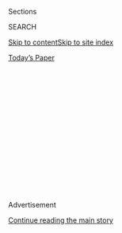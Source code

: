 <div id="app">

<div>

<div>

<div>

<div class="NYTAppHideMasthead css-1q2w90k e1suatyy0">

<div class="section css-ui9rw0 e1suatyy2">

<div class="css-eph4ug er09x8g0">

<div class="css-6n7j50">

</div>

<span class="css-1dv1kvn">Sections</span>

<div class="css-10488qs">

<span class="css-1dv1kvn">SEARCH</span>

</div>

[Skip to content](#site-content)[Skip to site
index](#site-index)

</div>

<div class="css-10698na e1huz5gh0">

</div>

</div>

<div id="masthead-bar-one" class="section hasLinks css-15hmgas e1csuq9d3">

<div class="css-uqyvli e1csuq9d0">

</div>

<div class="css-1uqjmks e1csuq9d1">

</div>

<div class="css-9e9ivx">

[](https://myaccount.nytimes3xbfgragh.onion/auth/login?response_type=cookie&client_id=vi)

</div>

<div class="css-1bvtpon e1csuq9d2">

[Today’s
Paper](https://www.nytimes3xbfgragh.onion/section/todayspaper)

</div>

</div>

</div>

</div>

<div data-aria-hidden="false">

<div id="site-content" data-role="main">

<div>

<div class="css-1aor85t" style="opacity:0.000000001;z-index:-1;visibility:hidden">

<div class="css-1hqnpie">

<div class="css-epjblv">

<span class="css-17xtcya">[Opinion](/section/opinion)</span><span class="css-x15j1o">|</span><span class="css-fwqvlz">I’d
Need Evidence Before I Got a Covid-19 Vaccine. It Doesn’t Exist
Yet.</span>

</div>

<div class="css-k008qs">

<div class="css-1iwv8en">

<span class="css-18z7m18"></span>

<div>

</div>

</div>

<span class="css-1n6z4y">https://nyti.ms/33p3e8z</span>

<div class="css-1705lsu">

<div class="css-4xjgmj">

<div class="css-4skfbu" data-role="toolbar" data-aria-label="Social Media Share buttons, Save button, and Comments Panel with current comment count" data-testid="share-tools">

  - 
  - 
  - 
  - 
    
    <div class="css-6n7j50">
    
    </div>

  - 
  - 

</div>

</div>

</div>

</div>

</div>

</div>

<div id="NYT_TOP_BANNER_REGION" class="css-13pd83m">

</div>

<div id="top-wrapper" class="css-1sy8kpn">

<div id="top-slug" class="css-l9onyx">

Advertisement

</div>

[Continue reading the main
story](#after-top)

<div class="ad top-wrapper" style="text-align:center;height:100%;display:block;min-height:250px">

<div id="top" class="place-ad" data-position="top" data-size-key="top">

</div>

</div>

<div id="after-top">

</div>

</div>

<div>

<div class="css-v5btjw etb61u70">

<div class="css-v05ibm etb61u71">

[Opinion](/section/opinion)

</div>

</div>

<div id="sponsor-wrapper" class="css-1hyfx7x">

<div id="sponsor-slug" class="css-19vbshk">

Supported by

</div>

[Continue reading the main
story](#after-sponsor)

<div id="sponsor" class="ad sponsor-wrapper" style="text-align:center;height:100%;display:block">

</div>

<div id="after-sponsor">

</div>

</div>

<div class="css-186x18t">

</div>

<div class="css-1vkm6nb ehdk2mb0">

# I’d Need Evidence Before I Got a Covid-19 Vaccine. It Doesn’t Exist Yet.

</div>

Scientists need to show us the data. And that’s exactly what they’re
working on.

<div class="css-18e8msd">

<div class="css-vp77d3 epjyd6m0">

<div class="css-1baulvz">

By <span class="css-1baulvz last-byline" itemprop="name">Natalie
Dean</span>

<div class="css-8atqhb">

Dr. [Dean](https://www.nataliexdean.com/) is an assistant professor of
biostatistics at the University of Florida.

</div>

</div>

</div>

  - Aug. 3,
    2020

  - 
    
    <div class="css-4xjgmj">
    
    <div class="css-d8bdto" data-role="toolbar" data-aria-label="Social Media Share buttons, Save button, and Comments Panel with current comment count" data-testid="share-tools">
    
      - 
      - 
      - 
      - 
        
        <div class="css-6n7j50">
        
        </div>
    
      - 
      - 
    
    </div>
    
    </div>

</div>

<div class="css-79elbk" data-testid="photoviewer-wrapper">

<div class="css-z3e15g" data-testid="photoviewer-wrapper-hidden">

</div>

<div class="css-1a48zt4 ehw59r15" data-testid="photoviewer-children">

![<span class="css-16f3y1r e13ogyst0" data-aria-hidden="true">A
volunteer receiving a possible coronavirus vaccine as part of a trial by
the National Institutes of Health and the biotech company
Moderna.</span><span class="css-cnj6d5 e1z0qqy90" itemprop="copyrightHolder"><span class="css-1ly73wi e1tej78p0">Credit...</span><span><span>Hans
Pennink/Associated
Press</span></span></span>](https://static01.graylady3jvrrxbe.onion/images/2020/08/05/opinion/03deanWeb/merlin_174998976_25186e70-3ea0-4b30-bbaa-73aba64fd000-articleLarge.jpg?quality=75&auto=webp&disable=upscale)

</div>

</div>

</div>

<div class="section meteredContent css-1r7ky0e" name="articleBody" itemprop="articleBody">

<div class="css-1fanzo5 StoryBodyCompanionColumn">

<div class="css-53u6y8">

Coronavirus vaccines are [rapidly
advancing](https://www.nytimes3xbfgragh.onion/interactive/2020/science/coronavirus-vaccine-tracker.html)
through the development pipeline. The University of Oxford’s vaccine is
in large trials in
[Britain](https://www.ox.ac.uk/news/2020-05-22-oxford-covid-19-vaccine-begin-phase-iiiii-human-trials),
[Brazil](https://www.ox.ac.uk/news/2020-06-28-trial-oxford-covid-19-vaccine-starts-brazil)
and [South
Africa](https://www.ovg.ox.ac.uk/news/trial-of-oxford-covid-19-vaccine-in-south-africa-begins).
In the United States, researchers just began enrolling around 30,000
volunteers to test [Moderna’s
vaccine](https://www.nih.gov/news-events/news-releases/phase-3-clinical-trial-investigational-vaccine-covid-19-begins),
and more trials are starting every day. [Operation Warp
Speed](https://www.hhs.gov/about/news/2020/06/16/fact-sheet-explaining-operation-warp-speed.html)
has set an ambitious goal of delivering 300 million doses of a safe,
effective vaccine by January.

But the concept of developing a vaccine at “warp speed” [makes many
people
uncomfortable](https://www.nytimes3xbfgragh.onion/2020/07/18/health/coronavirus-anti-vaccine.html).
In a [May
survey](https://apnorc.org/projects/expectations-for-a-covid-19-vaccine/),
49 percent of the Americans polled said they plan to get a coronavirus
vaccine when one is available, 20 percent do not, and 31 percent
indicated that they were not sure. The World Health Organization
considers “vaccine hesitancy” a major threat to global health, and poor
uptake would jeopardize the impact of a coronavirus vaccine.

</div>

</div>

<div>

</div>

<div class="css-1fanzo5 StoryBodyCompanionColumn">

<div class="css-53u6y8">

This hesitancy isn’t surprising. Why should we expect Americans to agree
to a vaccine before one is even available? “I think it’s reasonable to
be skeptical about a vaccine that doesn’t exist yet,” Dr. Paul Offit,
the director of the Vaccine Education Center at Children’s Hospital of
Philadelphia, [told
Today](https://www.today.com/health/when-will-vaccine-be-ready-covid-19-speed-causes-safety-t187727).

</div>

</div>

<div class="css-1fanzo5 StoryBodyCompanionColumn">

<div class="css-53u6y8">

I’m a vaccine researcher, and even I would place myself in the “not
sure” bucket. What we have right now is a collection of [animal
data](https://news.harvard.edu/gazette/story/2020/05/vaccines-found-that-may-protect-against-covid-19-in-animal-models/),
immune response data and safety data based on early trials and from
similar vaccines for other diseases. The evidence that would convince me
to get a Covid-19 vaccine, or to recommend that my loved ones get
vaccinated, does not yet exist.

That data can be generated by the large trials that are just beginning,
known as Phase III or efficacy trials. [Some have
argued](https://www.forbes.com/sites/stevensalzberg/2020/08/02/start-vaccinating-now/#647e8baecf6e "https://www.forbes.com/sites/stevensalzberg/2020/08/02/start-vaccinating-now/#647e8baecf6e")
that we already have enough safety and immune response data to start
vaccinating people now. But this would be a big mistake.

This is how Phase III trials work: Thousands of healthy adult volunteers
are randomized to receive either a new Covid-19 vaccine or a control — a
placebo or an already licensed vaccine for another disease. Then they go
about their normal lives. They do not know what they have received
(known as “blinding”) so the two groups behave similarly in terms of
risk taking.

Participants are monitored for side effects and contacted regularly to
ask about symptoms and to be tested for infection. The goal is to
compare the rates of disease or infection across the two groups to
measure how well the vaccine prevents Covid-19 “in the field.”

It is possible that some Covid-19 vaccines may not [prevent infection
entirely](https://www.biorxiv.org/content/10.1101/2020.05.13.093195v1),
but they could still prepare a person’s immune system so that, if
infected, they would experience milder symptoms, or even none at all.
That’s similar to the flu vaccine: It’s not perfect, but we [advise
people to get
it](https://www.cdc.gov/flu/vaccines-work/vaccineeffect.htm) because it
reduces intensive care admissions and deaths.

</div>

</div>

<div class="css-1fanzo5 StoryBodyCompanionColumn">

<div class="css-53u6y8">

How many people need to be protected by a vaccine before it’s
recommended for widespread use? Ideally, rates of disease will be 70
percent lower in vaccinated people than in unvaccinated people. The
World Health Organization says a vaccine should be at minimum [50
percent](https://www.who.int/blueprint/priority-diseases/key-action/WHO_Target_Product_Profiles_for_COVID-19_web.pdf)
effective, averaged across age groups. (We know from influenza that
vaccines don’t always work as well on [older
adults](https://www.cdc.gov/flu/spotlights/2019-2020/vaccine-stronger-immune.htm)
whose immune systems have declined.)

This benchmark is crucial because a weak vaccine might be worse than no
vaccine at all. We do not want people who are only slightly protected to
behave as if they are invulnerable, which could exacerbate transmission.
It is also costly to roll out a vaccine, diverting attention away from
other efforts that we know work, like mask-wearing, and from testing
better vaccines.

The last thing Phase III trials do is examine safety. Earlier trials do
this, too, but larger trials allow us to detect rarer side effects. One
of those rare effects researchers are paying attention to is a
paradoxical phenomenon known as [immune
enhancement](https://www.pnas.org/content/117/15/8218), in which a
vaccinated person’s immune system overreacts to infection. Researchers
can test for this by comparing the rates of disease severe enough to
require hospitalization across the two groups. A clear signal that
hospitalization is higher among vaccinated participants would mark the
end of a vaccine.

The speed of the trials depends on how quickly we can detect a
difference between the two groups. If two vaccinated people became sick
versus 10 who got a placebo, it could be because of chance. But if it
were 20 compared to 100, we would feel much more confident that the
vaccine was working.

Key to getting a quick result is placing the trial in outbreak hot spots
where people are most likely to be infected. We can even target the
highest-risk people within those areas, using mobile teams to travel to
neighborhoods, bringing the trial directly to the people. Some trials
[explicitly
prioritize](https://abc11.com/covdi-19-vaccine-clinical-trials-covid-19-volunteers-needed-wake-research/6337324/)
essential workers like health care workers or grocery employees. Others
are simply focused on enrolling large numbers of participants as fast as
possible.

Combining those efforts, it could take as little as three to six months
to generate enough convincing safety and efficacy data for companies to
apply for expedited review by the Food and Drug Administration.

There are ways for vaccines to be approved without definitive efficacy
data, based on
[animal](https://www.nature.com/articles/npjvaccines201613) or immune
response data instead, but the bar is extremely high, and for good
reason. A precondition is that efficacy trials are not possible,
typically because the disease is so rare or sporadic that it would
require hundreds of thousands of participants to be followed for many
years to tell if the vaccine is effective (rabies, for example). That is
not the situation here.

</div>

</div>

<div class="css-1fanzo5 StoryBodyCompanionColumn">

<div class="css-53u6y8">

While there is promising data from smaller trials that measured the
antibody response in people who got a vaccine, it’s not enough to
approve a vaccine. We don’t know the [level of antibodies
needed](https://www.nature.com/articles/d41586-020-02174-y) to prevent
infection from this virus. There is a history of vaccines with promising
immune response data that [did not pan out in the
field](https://www.fda.gov/media/102332/download).

With this in mind, the F.D.A. has
[committed](https://www.fda.gov/regulatory-information/search-fda-guidance-documents/development-and-licensure-vaccines-prevent-covid-19)
to the need for traditional efficacy trial data to approve Covid-19
vaccines. And it follows the W.H.O.’s recommendation, stating that
vaccines must be at least 50 percent effective to be approved.

I worry nonetheless that public pressure may mount to approve a product
that doesn’t meet our standards. Other countries may decide to approve
vaccines based on weaker evidence. Russia, for example,
[claims](https://www.wsj.com/articles/russia-seeks-to-register-first-coronavirus-vaccine-in-august-11596047326)
to be on track to approve a vaccine in just a few weeks.

We must resist the desire to rush out a product. Creating vaccines is
hard, and we should be prepared for the reality that some promising ones
will not meet the F.D.A.’s criteria. Researchers and the government
should also commit to
[transparency](https://www.thenation.com/article/society/vaccine-coronavirus-october-surprise/)
so that people can see the results for themselves to understand the
regulatory decisions.

Waiting for a better vaccine to come along may feel like torture, but it
is the right move. With so many potential shots on goal, scientists are
optimistic that a safe and effective vaccine is out there. We can’t
afford to jeopardize the public’s health and hard-earned trust by
approving anything short of that.

[Natalie Dean](https://www.nataliexdean.com/) is an assistant professor
of biostatistics at the University of Florida.

*The Times is committed to publishing* [*a diversity of
letters*](https://www.nytimes3xbfgragh.onion/2019/01/31/opinion/letters/letters-to-editor-new-york-times-women.html)
*to the editor. We’d like to hear what you think about this or any of
our articles. Here are some*
[*tips*](https://help.nytimes3xbfgragh.onion/hc/en-us/articles/115014925288-How-to-submit-a-letter-to-the-editor)*.
And here’s our email:*
[*letters@NYTimes.com*](mailto:letters@NYTimes.com)*.*

*Follow The New York Times Opinion section on*
[*Facebook*](https://www.facebookcorewwwi.onion/nytopinion)*,* [*Twitter
(@NYTopinion)*](http://twitter.com/NYTOpinion) *and*
[*Instagram*](https://www.instagram.com/nytopinion/)*.*

</div>

</div>

</div>

<div>

</div>

<div>

</div>

<div>

</div>

<div>

<div id="bottom-wrapper" class="css-1ede5it">

<div id="bottom-slug" class="css-l9onyx">

Advertisement

</div>

[Continue reading the main
story](#after-bottom)

<div id="bottom" class="ad bottom-wrapper" style="text-align:center;height:100%;display:block;min-height:90px">

</div>

<div id="after-bottom">

</div>

</div>

</div>

</div>

</div>

## Site Index

<div>

</div>

## Site Information Navigation

  - [© <span>2020</span> <span>The New York Times
    Company</span>](https://help.nytimes3xbfgragh.onion/hc/en-us/articles/115014792127-Copyright-notice)

<!-- end list -->

  - [NYTCo](https://www.nytco.com/)
  - [Contact
    Us](https://help.nytimes3xbfgragh.onion/hc/en-us/articles/115015385887-Contact-Us)
  - [Work with us](https://www.nytco.com/careers/)
  - [Advertise](https://nytmediakit.com/)
  - [T Brand Studio](http://www.tbrandstudio.com/)
  - [Your Ad
    Choices](https://www.nytimes3xbfgragh.onion/privacy/cookie-policy#how-do-i-manage-trackers)
  - [Privacy](https://www.nytimes3xbfgragh.onion/privacy)
  - [Terms of
    Service](https://help.nytimes3xbfgragh.onion/hc/en-us/articles/115014893428-Terms-of-service)
  - [Terms of
    Sale](https://help.nytimes3xbfgragh.onion/hc/en-us/articles/115014893968-Terms-of-sale)
  - [Site
    Map](https://spiderbites.nytimes3xbfgragh.onion)
  - [Help](https://help.nytimes3xbfgragh.onion/hc/en-us)
  - [Subscriptions](https://www.nytimes3xbfgragh.onion/subscription?campaignId=37WXW)

</div>

</div>

</div>

</div>
